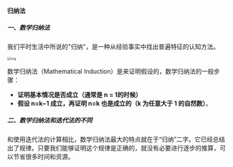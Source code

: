 #### 归纳法

##### 一、数学归纳法

我们平时生活中所说的"归纳"，是一种从经验事实中找出普遍特征的认知方法。

<img src="https://liuyang-picbed.oss-cn-shanghai.aliyuncs.com/img/f606627d96040653c5eeca1541788a37.jpg" alt="img" style="zoom: 50%;" />

数学归纳法（Mathematical Induction）是来证明假设的，数学归纳法的一般步骤：

- **证明基本情况是否成立（通常是 n = 1的时候）**
- **假设 n=k−1 成立，再证明 n=k 也是成立的（k 为任意大于 1 的自然数）**。



##### 二、数学归纳法和迭代法的不同

和使用迭代法的计算相比，数学归纳法最大的特点就在于“归纳”二字。它已经总结出了规律。只要我们能够证明这个规律是正确的，就没有必要进行逐步的推算，可以节省很多时间和资源。

